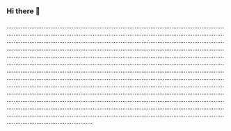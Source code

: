 ### Hi there 👋

.............................................................................................................................................................................................................................................................................................................................................................................................................................................................................................................................................................................................................................................................................................................................................................................................................................................................................................................................................................................................................................................................................................................................................................................................................................................................................................................................................................................................................................................................................................................................................................................................................................................................................................................................